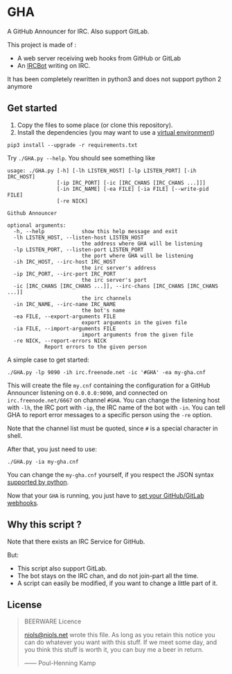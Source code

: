 GHA
===

A GitHub Announcer for IRC. Also support GitLab.

This project is made of :

- A web server receiving web hooks from GitHub or GitLab
- An [IRCBot](https://pypi.python.org/pypi/irc) writing on IRC.

It has been completely rewritten in python3 and does not support python 2 anymore

Get started
-----------

1. Copy the files to some place (or clone this repository).
2. Install the dependencies (you may want to use a
   [virtual environment](https://pypi.python.org/pypi/virtualenv))

```
pip3 install --upgrade -r requirements.txt
```

Try `./GHA.py --help`. You should see something like

    usage: ./GHA.py [-h] [-lh LISTEN_HOST] [-lp LISTEN_PORT] [-ih IRC_HOST]
                    [-ip IRC_PORT] [-ic [IRC_CHANS [IRC_CHANS ...]]]
                    [-in IRC_NAME] [-ea FILE] [-ia FILE] [--write-pid FILE]
                    [-re NICK]

    Github Announcer
    
    optional arguments:
      -h, --help            show this help message and exit
      -lh LISTEN_HOST, --listen-host LISTEN_HOST
                            the address where GHA will be listening
      -lp LISTEN_PORT, --listen-port LISTEN_PORT
                            the port where GHA will be listening
      -ih IRC_HOST, --irc-host IRC_HOST
                            the irc server's address
      -ip IRC_PORT, --irc-port IRC_PORT
                            the irc server's port
      -ic [IRC_CHANS [IRC_CHANS ...]], --irc-chans [IRC_CHANS [IRC_CHANS ...]]
                            the irc channels
      -in IRC_NAME, --irc-name IRC_NAME
                            the bot's name
      -ea FILE, --export-arguments FILE
                            export arguments in the given file
      -ia FILE, --import-arguments FILE
                            import arguments from the given file
      -re NICK, --report-errors NICK
			    Report errors to the given person
    
A simple case to get started:

    ./GHA.py -lp 9090 -ih irc.freenode.net -ic '#GHA' -ea my-gha.cnf

This will create the file `my.cnf` containing the configuration for a GitHub Announcer listening on `0.0.0.0:9090`, and connected on `irc.freenode.net/6667` on channel `#GHA`.
You can change the listening host with `-lh`, the IRC port with `-ip`, the IRC name of the bot with `-in`.
You can tell GHA to report error messages to a specific person using the `-re`
option.

Note that the channel list must be quoted, since `#` is a special character in shell.

After that, you just need to use:

    ./GHA.py -ia my-gha.cnf

You can change the `my-gha.cnf` yourself, if you respect the JSON syntax
[supported by python](https://docs.python.org/3/library/json.html).

Now that your `GHA` is running, you just have to
[set your GitHub/GitLab webhooks](https://github.com/Niols/GHA/wiki/Add-a-WebHook).



Why this script ?
-----------------

Note that there exists an IRC Service for GitHub.

But:

- This script also support GitLab.
- The bot stays on the IRC chan, and do not join-part all the time.
- A script can easily be modified, if you want to change a little part of it.


License
-------

> BEERWARE Licence
> 
> <niols@niols.net> wrote this file. As long as you retain this notice you
> can do whatever you want with this stuff. If we meet some day, and you think
> this stuff is worth it, you can buy me a beer in return.
> 
> —— Poul-Henning Kamp


